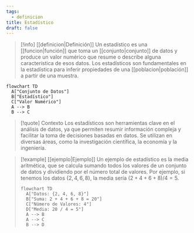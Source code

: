```yaml
---
tags:
  - definicion
title: Estadístico
draft: false
---
```

> [!info] [[definicion|Definición]]
> Un estadístico es una [[funcion|función]] que toma un [[conjunto|conjunto]] de datos y produce un valor numérico que resume o describe alguna característica de esos datos. Los estadísticos son fundamentales en la estadística para inferir propiedades de una [[poblacion|población]] a partir de una muestra.

```mermaid
flowchart TD
  A["Conjunto de Datos"]
  B["Estadístico"]
  C["Valor Numérico"]
  A --> B
  B --> C
```
> [!quote] Contexto
> Los estadísticos son herramientas clave en el análisis de datos, ya que permiten resumir información compleja y facilitar la toma de decisiones basadas en datos. Se utilizan en diversas áreas, como la investigación científica, la economía y la ingeniería.
>

> [!example] [[ejemplo|Ejemplo]]
> Un ejemplo de estadístico es la media aritmética, que se calcula sumando todos los valores de un conjunto de datos y dividiendo por el número total de valores. Por ejemplo, si tenemos los datos $\{2, 4, 6, 8\}$, la media sería $(2 + 4 + 6 + 8) / 4 = 5$.
> ```mermaid
> flowchart TD
>   A["Datos: {2, 4, 6, 8}"]
>   B["Suma: 2 + 4 + 6 + 8 = 20"]
>   C["Número de Valores: 4"]
>   D["Media: 20 / 4 = 5"]
>   A --> B
>   A --> C
>   B --> D
> ```